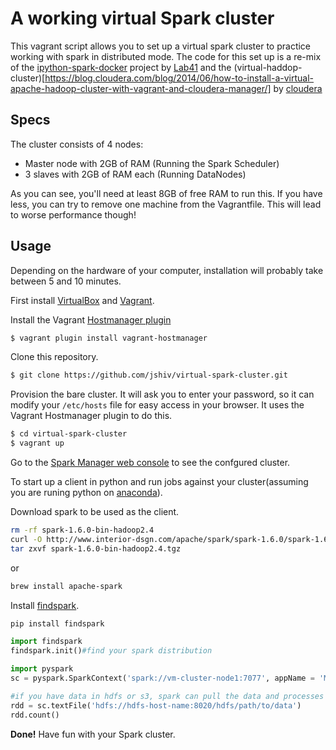 # A working virtual Spark cluster

This vagrant script allows you to set up a virtual spark cluster to practice working with spark in distributed mode. The code for this set up is a re-mix of the [ipython-spark-docker](https://github.com/Lab41/ipython-spark-docker) project by [Lab41](https://www.lab41.org/) and the (virtual-haddop-cluster)[https://blog.cloudera.com/blog/2014/06/how-to-install-a-virtual-apache-hadoop-cluster-with-vagrant-and-cloudera-manager/] by [cloudera](http://www.cloudera.com/)

## Specs

The cluster consists of 4 nodes:

* Master node with 2GB of RAM (Running the Spark Scheduler)
* 3 slaves with 2GB of RAM each (Running DataNodes)

As you can see, you'll need at least 8GB of free RAM to run this. If you have less, you can try to remove one machine from the Vagrantfile. This will lead to worse performance though!

## Usage

Depending on the hardware of your computer, installation will probably take between 5 and 10 minutes.

First install [VirtualBox](https://www.virtualbox.org/) and [Vagrant](http://www.vagrantup.com/).

Install the Vagrant [Hostmanager plugin](https://github.com/smdahlen/vagrant-hostmanager)

```bash
$ vagrant plugin install vagrant-hostmanager
```

Clone this repository.

```bash
$ git clone https://github.com/jshiv/virtual-spark-cluster.git
```

Provision the bare cluster. It will ask you to enter your password, so it can modify your `/etc/hosts` file for easy access in your browser. It uses the Vagrant Hostmanager plugin to do this.

```bash
$ cd virtual-spark-cluster
$ vagrant up
```

Go to the [Spark Manager web console](http://vm-cluster-node1:7077) to see the confgured cluster.


To start up a client in python and run jobs against your cluster(assuming you are runing python on [anaconda](https://www.continuum.io/downloads)).

Download spark to be used as the client.

```bash
rm -rf spark-1.6.0-bin-hadoop2.4
curl -O http://www.interior-dsgn.com/apache/spark/spark-1.6.0/spark-1.6.0-bin-hadoop2.4.tgz
tar zxvf spark-1.6.0-bin-hadoop2.4.tgz
```
or
```bash
brew install apache-spark
```

Install [findspark](https://github.com/minrk/findspark).

```bash
pip install findspark
```


```python
import findspark
findspark.init()#find your spark distribution

import pyspark
sc = pyspark.SparkContext('spark://vm-cluster-node1:7077', appName = 'MyLittleCluster')

#if you have data in hdfs or s3, spark can pull the data and processes it on your cluster like this:
rdd = sc.textFile('hdfs://hdfs-host-name:8020/hdfs/path/to/data')
rdd.count()
```


**Done!** Have fun with your Spark cluster.
